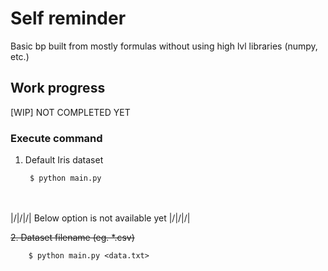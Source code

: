 # Self reminder
Basic bp built from mostly formulas without using high lvl libraries (numpy, etc.)

## Work progress
[WIP] NOT COMPLETED YET

### Execute command
1. Default Iris dataset

        $ python main.py

<br><br>
|/|/|/| Below option is not available yet |/|/|/|

~~2. Dataset filename (eg. *.csv)~~

        $ python main.py <data.txt>
